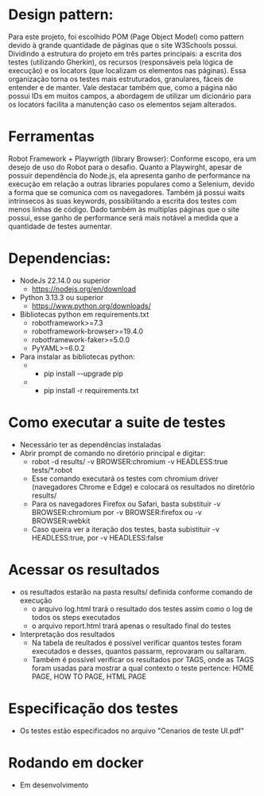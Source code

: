 # Design pattern:
Para este projeto, foi escolhido POM (Page Object Model) como pattern devido à grande quantidade de páginas que o site W3Schools possui.
Dividindo a estrutura do projeto em três partes principais: a escrita dos testes (utilizando Gherkin), os recursos (responsáveis pela lógica de execução) e os locators (que localizam os elementos nas páginas).
Essa organização torna os testes mais estruturados, granulares, fáceis de entender e de manter. Vale destacar também que, como a página não possui IDs em muitos campos, a abordagem de utilizar um dicionário para os locators facilita a manutenção caso os elementos sejam alterados.

# Ferramentas
Robot Framework + Playwrigth (library Browser): Conforme escopo, era um desejo de uso do Robot para o desafio.
Quanto a Playwirght, apesar de possuir dependência do Node.js, ela apresenta ganho de performance na execução em relação a outras libraries populares como a Selenium, devido a forma que se comunica com os navegadores.
Também já possui waits intrinsecos às suas keywords, possibilitando a escrita dos testes com menos linhas de código.
Dado também às multiplas páginas que o site possui, esse ganho de performance será mais notável a medida que a quantidade de testes aumentar.

# Dependencias:
- NodeJs 22.14.0 ou superior
  - https://nodejs.org/en/download
- Python 3.13.3 ou superior
  - https://www.python.org/downloads/
- Bibliotecas python em requirements.txt
  - robotframework>=7.3
  - robotframework-browser>=19.4.0
  - robotframework-faker>=5.0.0
  - PyYAML>=6.0.2
- Para instalar as bibliotecas python:
  - - pip install --upgrade pip
  - - pip install -r requirements.txt

# Como executar a suite de testes
- Necessário ter as dependências instaladas
- Abrir prompt de comando no diretório principal e digitar:
  - robot -d results/ -v BROWSER:chromium  -v HEADLESS:true tests/*.robot
  - Esse comando executará os testes com chromium driver (navegadores Chrome e Edge) e colocará os resultados no diretório results/
  - Para os navegadores Firefox ou Safari, basta substituir -v BROWSER:chromium por -v BROWSER:firefox ou -v BROWSER:webkit
  - Caso queira ver a iteração dos testes, basta subistituir -v HEADLESS:true, por -v HEADLESS:false

# Acessar os resultados
- os resultados estarão na pasta results/ definida conforme comando de execução
  - o arquivo log.html trará o resultado dos testes assim como o log de todos os steps executados
  - o arquivo report.html trará apenas o resultado final do testes
- Interpretação dos resultados
  - Na tabela de reultados é possível verificar quantos testes foram executados e desses, quantos passarm, reprovaram ou saltaram.
  - Também é possível verificar os resultados por TAGS, onde as TAGS foram usadas para mostrar a qual contexto o teste pertence: HOME PAGE, HOW TO PAGE, HTML PAGE
 
# Especificação dos testes
- Os testes estão especificados no arquivo "Cenarios de teste UI.pdf"

# Rodando em docker
- Em desenvolvimento
